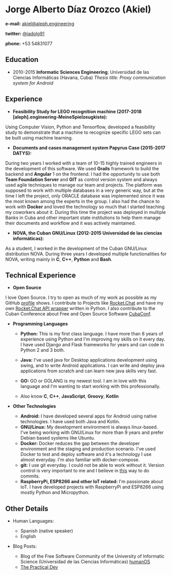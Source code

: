 # Jorge Alberto Díaz Orozco (Akiel)

**e-mail:** akiel@aleph.engineering

**twitter:** [@jadolg91](https://twitter.com/jadolg9)

**phone:** +53 54831077

## Education

* 2010-2015
**Informatic Sciences Engineering**; Universidad de las Ciencias Informáticas (Havana, Cuba)
*Thesis title: Proxy communication system for Android*


## Experience

* **Feasibility Study for LEGO recognition machine (2017-2018 [aleph].engineering-MeineSpielzeugkiste):**

Using Computer Vision, Python and Tensorflow, developed a feasibility study to demonstrate that a machine to recognize specific LEGO sets can be built using machine learning.

* **Documents and cases management system Papyrus Case (2015-2017 DATYS):**

During two years I worked with a team of 10-15 highly trained engineers in the development of this software. We used **Grails** framework to build the backend and **Angular** 1 on the frontend. I had the opportunity to use both **Team Foundation Server** and **GIT** as control version system and always used agile techniques to manage our team and projects. The platform was supposed to work with multiple databases in a very generic way, but at the time I left the project, only ORACLE database was implemented since it was the most known among the experts in the group. I also had the chance to work with **Docker** and loved the technology so much that I started teaching my coworkers about it. During this time the project was deployed in multiple Banks in Cuba and other important state institutions to help them manage their documents and workflow and it was actively maintained.

* **NOVA, the Cuban GNU/Linux (2012-2015 Universidad de las ciencias informáticas):**

As a student, I worked in the development of the Cuban GNU/Linux distribution NOVA. During three years I developed multiple functionalities for NOVA, writing mainly in **C**, **C++**, **Python** and **Bash**.

## Technical Experience

* **Open Source**

I love Open Source. I try to open as much of my work as possible as my GitHub [profile](https://github.com/jadolg) shows. I contribute to Projects like [Rocket.Chat](http://rocket.chat) and have my own [Rocket.Chat API wrapper](https://github.com/jadolg/rocketchat_API) written in Python. I also contribute to the Cuban Conference about Free and Open Source Software [CubaConf](http://cubaconf.org/).

* **Programming Languages**
  * **Python:** This is my first class language. I have more than 8 years of experience using Python and I'm improving my skills on it every day. I have used Django and Flask frameworks for years and can code in Python 2 and 3 both. 

  * **Java:** I've used java for Desktop applications development using swing, and to write Android applications. I can write and deploy java applications from scratch and can learn new java skills very fast.

  * **GO:** GO or GOLANG is my newest tool. I am in love with this language and I'm wanting to start working with this professionally.

  * Also know **C**, **C++**, **JavaScript**, **Groovy**, **Kotlin**

* **Other Technologies**
  * **Android:** I have developed several apps for Android using native technologies. I have used both Java and Kotlin.
  * **GNU/Linux:** My development environment is always linux-based. I've being working with GNU/Linux for more than 9 years and prefer Debian based systems like Ubuntu.
  * **Docker:** Docker reduces the gap between the developer environment and the staging and production scenario. I've used Docker to test and deploy software and it's a technology I use almost everyday. I'm also familiar with docker-compose.
  * **git:** I use git everyday. I could not be able to work without it. Version control is very important to me and I believe in [this](http://chris.beams.io/posts/git-commit/) way to do commits.
  * **RaspberryPi, ESP8266 and other IoT related:** I'm passionate about IoT. I have developed projects with RaspberryPi and ESP8266 using mostly Python and Micropython.

## Other Details

* Human Languages:
  * Spanish (native speaker)
  * English

* Blog Posts:
  * Blog of the Free Software Community of the University of Informatic Science (Universidad de las Ciencias Informáticas) [humanOS](http://humanos.uci.cu/author/akiel)
  * [The Practical Dev](https://dev.to/jadolg)